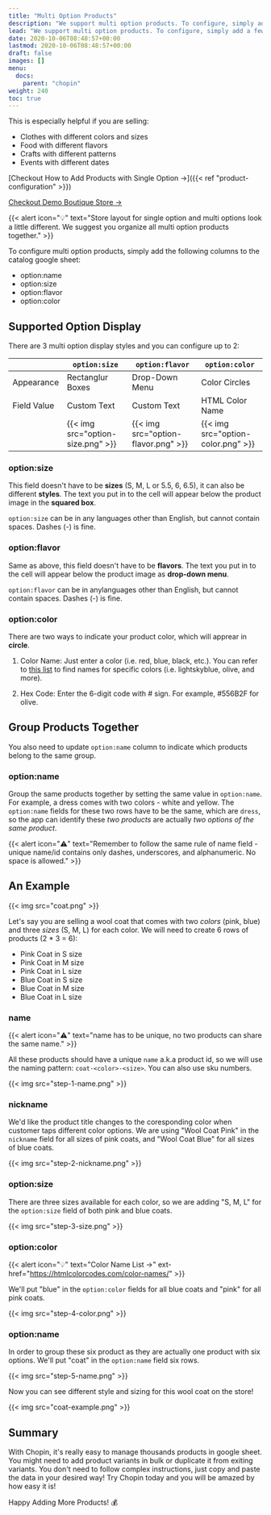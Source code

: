 ```yaml
---
title: "Multi Option Products"
description: "We support multi option products. To configure, simply add a few more columns on the catalog google sheet."
lead: "We support multi option products. To configure, simply add a few more columns on the catalog google sheet."
date: 2020-10-06T08:48:57+00:00
lastmod: 2020-10-06T08:48:57+00:00
draft: false
images: []
menu:
  docs:
    parent: "chopin"
weight: 240
toc: true
---
```


This is especially helpful if you are selling:

- Clothes with different colors and sizes
- Food with different flavors
- Crafts with different patterns
- Events with different dates

[Checkout How to Add Products with Single Option →]({{< ref "product-configuration" >}})

[Checkout Demo Boutique Store →](https://chopin.apiobuild.com/google-oauth2%7C106308532747537725517/74c00629-b2a7-4e52-b58a-c35deefa8adf)

{{< alert icon="💡" text="Store layout for single option and multi options look a little different. We suggest you organize all multi option products together." >}}

To configure multi option products, simply add the following columns to the catalog google sheet:

- option:name
- option:size
- option:flavor
- option:color

## Supported Option Display

There are 3 multi option display styles and you can configure up to 2:

|             | `option:size`                                                | `option:flavor` | `option:color`  |
| ----------- | ------------------------------------------------------------ | --------------- | --------------- |
| Appearance  | Rectanglur Boxes                                             | Drop-Down Menu  | Color Circles   |
| Field Value | Custom Text                                                  | Custom Text     | HTML Color Name |
|             | {{< img src="option-size.png" >}} | {{< img src="option-flavor.png" >}} | {{< img src="option-color.png" >}} |

### option:size

This field doesn't have to be **sizes** (S, M, L or 5.5, 6, 6.5), it can also be different **styles**. The text you put in to the cell will appear below the product image in the **squared box**.

`option:size` can be in any languages other than English, but cannot contain spaces. Dashes (-) is fine.

### option:flavor

Same as above, this field doesn't have to be **flavors**. The text you put in to the cell will appear below the product image as **drop-down menu**.

`option:flavor` can be in anylanguages other than English, but cannot contain spaces. Dashes (-) is fine.

### option:color

There are two ways to indicate your product color, which will apprear in **circle**.

1. Color Name: Just enter a color (i.e. red, blue, black, etc.). You can refer to [this list](https://htmlcolorcodes.com/color-names/) to find names for specific colors (i.e. lightskyblue, olive, and more).

2. Hex Code: Enter the 6-digit code with # sign. For example, #556B2F for olive.

## Group Products Together

You also need to update `option:name` column to indicate which products belong to the same group.

### option:name

Group the same products together by setting the same value in `option:name`. For example, a dress comes with two colors - white and yellow. The `option:name` fields for these two rows have to be the same, which are `dress`, so the app can identify these *two products* are actually *two options of the same product*.

{{< alert icon="⚠️" text="Remember to follow the same rule of name field - unique name/id contains only dashes, underscores, and alphanumeric. No space is allowed." >}}

## An Example

{{< img src="coat.png" >}}

Let's say you are selling a wool coat that comes with two *colors* (pink, blue) and three *sizes* (S, M, L) for each color. We will need to create 6 rows of products (2 * 3 = 6):

- Pink Coat in S size
- Pink Coat in M size
- Pink Coat in L size
- Blue Coat in S size
- Blue Coat in M size
- Blue Coat in L size

### name

{{< alert icon="⚠️" text="name has to be unique, no two products can share the same name." >}}

All these products should have a unique `name` a.k.a product id, so we will use the naming pattern: `coat-<color>-<size>`. You can also use sku numbers.

{{< img src="step-1-name.png" >}}

### nickname

We'd like the product title changes to the coresponding color when customer taps different color options. We are using "Wool Coat Pink" in the `nickname` field for all sizes of pink coats, and "Wool Coat Blue" for all sizes of blue coats.

{{< img src="step-2-nickname.png" >}}

### option:size

There are three sizes available for each color, so we are adding "S, M, L" for the `option:size` field of both pink and blue coats.

{{< img src="step-3-size.png" >}}

### option:color

{{< alert icon="💡" text="Color Name List →" ext-href="https://htmlcolorcodes.com/color-names/" >}}

We'll put "blue" in the `option:color` fields for all blue coats and "pink" for all pink coats.

{{< img src="step-4-color.png" >}}

### option:name

In order to group these six product as they are actually one product with six options. We'll put "coat" in the `option:name` field six rows.

{{< img src="step-5-name.png" >}}

Now you can see different style and sizing for this wool coat on the store!

{{< img src="coat-example.png" >}}

## Summary

With Chopin, it's really easy to manage thousands products in google sheet. You might need to add product variants in bulk or duplicate it from exiting variants. You don't need to follow complex instructions, just copy and paste the data in your desired way! Try Chopin today and you will be amazed by how easy it is!

Happy Adding More Products! 💰
